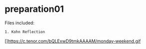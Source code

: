 # preparation01

Files included:

    1. Kohn Reflection
    
[]<https://c.tenor.com/bQLExwD9tmkAAAAM/monday-weekend.gif>
